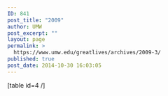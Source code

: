 ```yaml
---
ID: 841
post_title: "2009"
author: UMW
post_excerpt: ""
layout: page
permalink: >
  https://www.umw.edu/greatlives/archives/2009-3/
published: true
post_date: 2014-10-30 16:03:05
---
```

[table id=4 /]